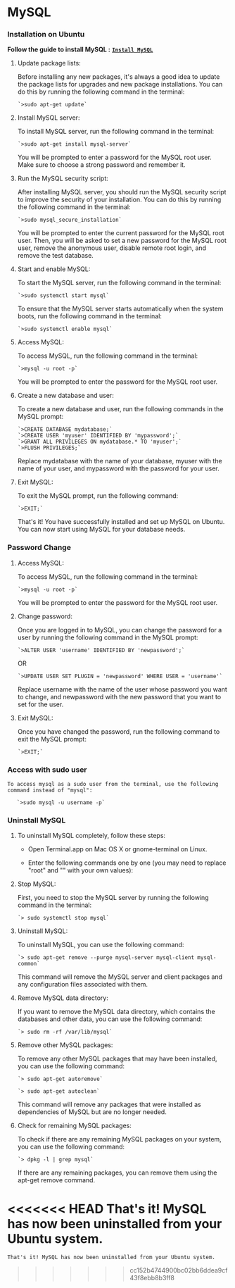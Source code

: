 # **MySQL**


### **Installation on Ubuntu**

**Follow the guide to install MySQL :**   [**`Install MySQL`**](https://dev.mysql.com/doc/mysql-apt-repo-quick-guide/en/)

 1. Update package lists:

    Before installing any new packages, it's always a good idea to update the package lists for upgrades and new package installations. You can do this by running the following command in the terminal:

        `>sudo apt-get update`

 2. Install MySQL server:

    To install MySQL server, run the following command in the terminal:

        `>sudo apt-get install mysql-server`

    You will be prompted to enter a password for the MySQL root user. Make sure to choose a strong password and remember it.

 3. Run the MySQL security script:
    
    After installing MySQL server, you should run the MySQL security script to improve the security of your installation. You can do this by running the following command in the terminal:

        `>sudo mysql_secure_installation`

    You will be prompted to enter the current password for the MySQL root user. Then, you will be asked to set a new password for the MySQL root user, remove the anonymous user, disable remote root login, and remove the test database.

 4. Start and enable MySQL:

    To start the MySQL server, run the following command in the terminal:
 
        `>sudo systemctl start mysql`

    To ensure that the MySQL server starts automatically when the system boots, run the following command in the terminal:   

        `>sudo systemctl enable mysql` 

 5. Access MySQL:
    
    To access MySQL, run the following command in the terminal:

        `>mysql -u root -p`

    You will be prompted to enter the password for the MySQL root user.

 6. Create a new database and user:
    
    To create a new database and user, run the following commands in the MySQL prompt:

        `>CREATE DATABASE mydatabase;`
        `>CREATE USER 'myuser' IDENTIFIED BY 'mypassword';`
        `>GRANT ALL PRIVILEGES ON mydatabase.* TO 'myuser';`
        `>FLUSH PRIVILEGES;`
    
    Replace mydatabase with the name of your database, myuser with the name of your user, and mypassword with the password for your user.

 7. Exit MySQL:
    
    To exit the MySQL prompt, run the following command:

        `>EXIT;`

    That's it! You have successfully installed and set up MySQL on Ubuntu. You can now start using MySQL for your database needs.



### **Password Change** 

 1. Access MySQL:
    
    To access MySQL, run the following command in the terminal:

        `>mysql -u root -p`

    You will be prompted to enter the password for the MySQL root user.
          
 2. Change password:

    Once you are logged in to MySQL, you can change the password for a user by running the following command in the MySQL prompt:      

        `>ALTER USER 'username' IDENTIFIED BY 'newpassword';`

    OR

        `>UPDATE USER SET PLUGIN = 'newpassword' WHERE USER = 'username'`   

    Replace username with the name of the user whose password you want to change, and newpassword with the new password that you want to set for the user.

 3. Exit MySQL:

    Once you have changed the password, run the following command to exit the MySQL prompt:
    
        `>EXIT;`


### **Access with sudo user**

    To access mysql as a sudo user from the terminal, use the following command instead of "mysql":
     
       `>sudo mysql -u username -p`

 
### **Uninstall MySQL**

 1. To  uninstall MySQL completely, follow these steps:
  
    * Open Terminal.app on Mac OS X or gnome-terminal on Linux.
        
    * Enter the following commands one by one (you may need to replace "root" and "" with your own values):


 1. Stop MySQL:
    
    First, you need to stop the MySQL server by running the following command in the terminal:

        `> sudo systemctl stop mysql`

 2. Uninstall MySQL:

    To uninstall MySQL, you can use the following command:

        `> sudo apt-get remove --purge mysql-server mysql-client mysql-common`

    This command will remove the MySQL server and client packages and any configuration files associated with them.

 3. Remove MySQL data directory:
    
    If you want to remove the MySQL data directory, which contains the databases and other data, you can use the following command:

        `> sudo rm -rf /var/lib/mysql`

 4. Remove other MySQL packages:

    To remove any other MySQL packages that may have been installed, you can use the following command:

        `> sudo apt-get autoremove`

        `> sudo apt-get autoclean`

    This command will remove any packages that were installed as dependencies of MySQL but are no longer needed.

 5. Check for remaining MySQL packages:

    To check if there are any remaining MySQL packages on your system, you can use the following command:

        `> dpkg -l | grep mysql`

    If there are any remaining packages, you can remove them using the apt-get remove command.

<<<<<<< HEAD
    That's it! MySQL has now been uninstalled from your Ubuntu system.
=======
    That's it! MySQL has now been uninstalled from your Ubuntu system.
>>>>>>> cc152b4744900bc02bb6ddea9cf43f8ebb8b3ff8
